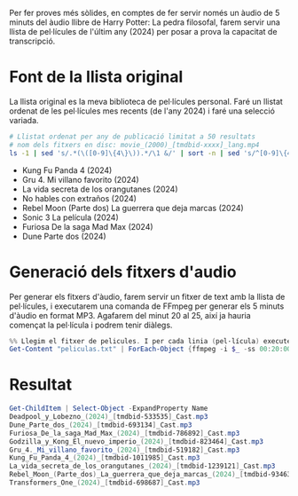 Per fer proves més sòlides, en comptes de fer servir només un àudio de 5 minuts del àudio llibre de Harry Potter: La pedra filosofal, farem servir una llista de pel·lícules de l'últim any (2024) per posar a prova la capacitat de transcripció.

# Font de la llista original
La llista original es la meva biblioteca de pel·lícules personal. Faré un llistat ordenat de les pel·lícules mes recents (de l'any 2024) i faré una selecció variada.

```bash
# Llistat ordenat per any de publicació limitat a 50 resultats
# nom dels fitxers en disc: movie_(2000)_[tmdbid-xxxx]_lang.mp4
ls -1 | sed 's/.*(\([0-9]\{4\}\)).*/\1 &/' | sort -n | sed 's/^[0-9]\{4\} //' | tail -n50
```

- Kung Fu Panda 4 (2024)
- Gru 4. Mi villano favorito (2024)
- La vida secreta de los orangutanes (2024)
- No hables con extraños (2024)
- Rebel Moon (Parte dos) La guerrera que deja marcas (2024)
- Sonic 3 La película (2024)
- Furiosa De la saga Mad Max (2024)
- Dune Parte dos (2024)

# Generació dels fitxers d'audio
Per generar els fitxers d'àudio, farem servir un fitxer de text amb la llista de pel·lícules, i executarem una comanda de FFmpeg per generar els 5 minuts d'àudio en format MP3. Agafarem del minut 20 al 25, així ja hauria començat la pel·lícula i podrem tenir diàlegs.
```powershell
%% Llegim el fitxer de pelicules. I per cada linia (pel·lícula) executem la comanda de ffmpeg amb el contingut de la linia (el nom del fitxer) %%
Get-Content "peliculas.txt" | ForEach-Object {ffmpeg -i $_ -ss 00:20:00 -t 00:25:00 -vn -acodec mp3 -ar 44100 -ac 2 ("audio_dataset\" + [System.IO.Path]::GetFileNameWithoutExtension($_) + ".mp3")}
```

# Resultat
```powershell
Get-ChildItem | Select-Object -ExpandProperty Name
Deadpool_y_Lobezno_(2024)_[tmdbid-533535]_Cast.mp3
Dune_Parte_dos_(2024)_[tmdbid-693134]_Cast.mp3
Furiosa_De_la_saga_Mad_Max_(2024)_[tmdbid-786892]_Cast.mp3
Godzilla_y_Kong_El_nuevo_imperio_(2024)_[tmdbid-823464]_Cast.mp3
Gru_4._Mi_villano_favorito_(2024)_[tmdbid-519182]_Cast.mp3
Kung_Fu_Panda_4_(2024)_[tmdbid-1011985]_Cast.mp3
La_vida_secreta_de_los_orangutanes_(2024)_[tmdbid-1239121]_Cast.mp3
Rebel_Moon_(Parte_dos)_La_guerrera_que_deja_marcas_(2024)_[tmdbid-934632]_Cast.mp3
Transformers_One_(2024)_[tmdbid-698687]_Cast.mp3
```

